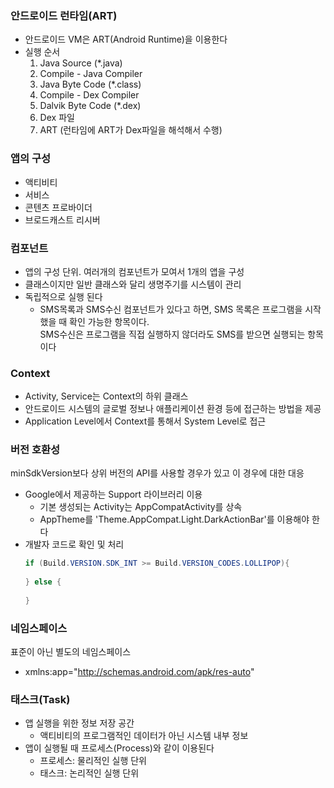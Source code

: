 ### 안드로이드 런타임(ART)
- 안드로이드 VM은 ART(Android Runtime)을 이용한다
- 실행 순서
   1. Java Source (*.java)
   2. Compile - Java Compiler
   3. Java Byte Code (*.class)
   4. Compile - Dex Compiler
   5. Dalvik Byte Code (*.dex)
   6. Dex 파일
   7. ART (런타임에 ART가 Dex파일을 해석해서 수행)
   
### 앱의 구성
- 액티비티
- 서비스
- 콘텐츠 프로바이더
- 브로드캐스트 리시버

### 컴포넌트
- 앱의 구성 단위. 여러개의 컴포넌트가 모여서 1개의 앱을 구성
- 클래스이지만 일반 클래스와 달리 생명주기를 시스템이 관리
- 독립적으로 실행 된다
   - SMS목록과 SMS수신 컴포넌트가 있다고 하면, SMS 목록은 프로그램을 시작했을 때 확인 가능한 항목이다.<br>
   SMS수신은 프로그램을 직접 실행하지 않더라도 SMS를 받으면 실행되는 항목이다

### Context
- Activity, Service는 Context의 하위 클래스
- 안드로이드 시스템의 글로벌 정보나 애플리케이션 환경 등에 접근하는 방법을 제공
- Application Level에서 Context를 통해서 System Level로 접근

### 버전 호환성
minSdkVersion보다 상위 버전의 API를 사용할 경우가 있고 이 경우에 대한 대응
- Google에서 제공하는 Support 라이브러리 이용
   - 기본 생성되는 Activity는 AppCompatActivity를 상속
   - AppTheme를 'Theme.AppCompat.Light.DarkActionBar'를 이용해야 한다
- 개발자 코드로 확인 및 처리
   ```java
   if (Build.VERSION.SDK_INT >= Build.VERSION_CODES.LOLLIPOP){
            
   } else {
      
   }
   ```

### 네임스페이스
표준이 아닌 별도의 네임스페이스
- xmlns:app="http://schemas.android.com/apk/res-auto"

### 태스크(Task)
- 앱 실행을 위한 정보 저장 공간
   - 액티비티의 프로그램적인 데이터가 아닌 시스템 내부 정보
- 앱이 실행될 때 프로세스(Process)와 같이 이용된다
   - 프로세스: 물리적인 실행 단위
   - 태스크: 논리적인 실행 단위